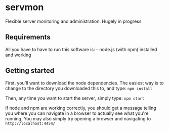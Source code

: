 # servmon
Flexible server monitoring and administration. Hugely in progress

## Requirements
All you have to have to run this software is:
	- node.js (with npm) installed and working

## Getting started
First, you'll want to download the node dependencies.  The easiest way is to change to the directory you downloaded this to, and type:
`npm install`

Then, any time you want to start the server, simply type:
`npm start`

If node and npm are working correctly, you should get a message telling you where you can navigate in a browser to actually see what you're running.  You may also simply try opening a browser and navigating to
`http://localhost:4454/`
